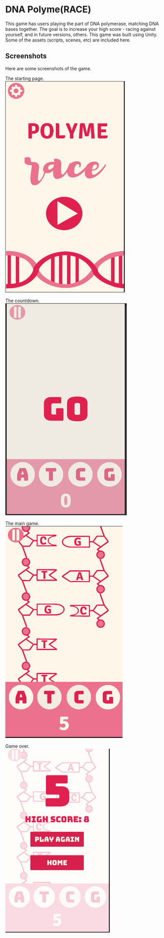# DNA Polyme(RACE)

This game has users playing the part of DNA polymerase, matching DNA bases together. The goal is to increase your high score - racing against yourself, and in future versions, others. This game was built using Unity. Some of the assets (scripts, scenes, etc) are included here.

## Screenshots

Here are some screenshots of the game.

The starting page.</br>
![Image of home page.](./screenshots/home-page.png "Starting page")

The countdown.</br>
![Image of countdown to start.](./screenshots/countdown-go.png "Countdown")

The main game.</br>
![Image of game being played.](./screenshots/playing-game.png "Playing")

Game over.</br>
![Image of game over.](./screenshots/lost-game.png "Game over")



